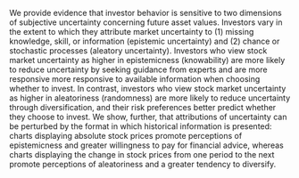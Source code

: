 We provide evidence that investor behavior is sensitive to two dimensions of subjective uncertainty concerning future asset values. Investors vary in the extent to which they attribute market uncertainty to (1) missing knowledge, skill, or information (epistemic uncertainty) and (2) chance or stochastic processes (aleatory uncertainty). Investors who view stock market uncertainty as higher in epistemicness (knowability) are more likely to reduce uncertainty by seeking guidance from experts and are more responsive more responsive to available information when choosing whether to invest. In contrast, investors who view stock market uncertainty as higher in aleatoriness (randomness) are more likely to reduce uncertainty through diversification, and their risk preferences better predict whether they choose to invest. We show, further, that attributions of uncertainty can be perturbed by the format in which historical information is presented: charts displaying absolute stock prices promote perceptions of epistemicness and greater willingness to pay for financial advice, whereas charts displaying the change in stock prices from one period to the next promote perceptions of aleatoriness and a greater tendency to diversify.
